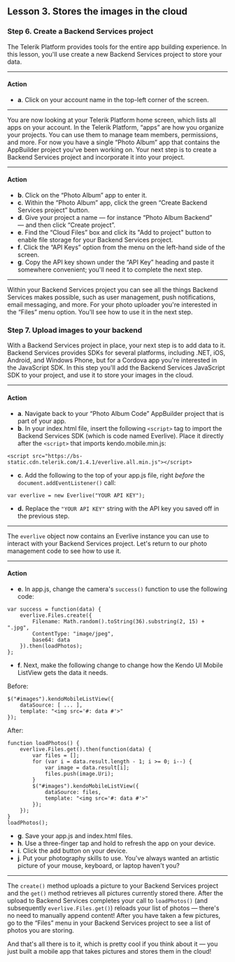 ## Lesson 3. Stores the images in the cloud

### Step 6. Create a Backend Services project

The Telerik Platform provides tools for the entire app building experience. In this lesson, you'll use create a new Backend Services project to store your data.

<hr data-action="start" />

#### Action

* **a**. Click on your account name in the top-left corner of the screen.

<hr data-action="end" />

You are now looking at your Telerik Platform home screen, which lists all apps on your account. In the Telerik Platform, “apps” are how you organize your projects. You can use them to manage team members, permissions, and more. For now you have a single “Photo Album” app that contains the AppBuilder project you've been working on. Your next step is to create a Backend Services project and incorporate it into your project.

<hr data-action="start" />

#### Action

* **b**. Click on the “Photo Album” app to enter it.
* **c**. Within the “Photo Album” app, click the green “Create Backend Services project” button.
* **d**. Give your project a name — for instance “Photo Album Backend” — and then click “Create project”.
* **e**. Find the “Cloud Files” box and click its "Add to project" button to enable file storage for your Backend Services project.
* **f**. Click the “API Keys” option from the menu on the left-hand side of the screen.
* **g**. Copy the API key shown under the “API Key” heading and paste it somewhere convenient; you'll need it to complete the next step.

<hr data-action="end" />

Within your Backend Services project you can see all the things Backend Services makes possible, such as user management, push notifications, email messaging, and more. For your photo uploader you're interested in the “Files” menu option. You'll see how to use it in the next step.

### Step 7. Upload images to your backend

With a Backend Services project in place, your next step is to add data to it. Backend Services provides SDKs for several platforms, including .NET, iOS, Android, and Windows Phone, but for a Cordova app you're interested in the JavaScript SDK. In this step you'll add the Backend Services JavaScript SDK to your project, and use it to store your images in the cloud.

<hr data-action="start" />

#### Action

* **a**. Navigate back to your “Photo Album Code” AppBuilder project that is part of your app. 
* **b**. In your index.html file, insert the following `<script>` tag to import the Backend Services SDK (which is code named Everlive). Place it directly after the `<script>` that imports kendo.mobile.min.js:
```
<script src="https://bs-static.cdn.telerik.com/1.4.1/everlive.all.min.js"></script>
```
* **c**. Add the following to the top of your app.js file, right *before* the `document.addEventListener()` call:
```
var everlive = new Everlive("YOUR API KEY");
```
* **d.** Replace the `"YOUR API KEY"` string with the API key you saved off in the previous step.

<hr data-action="end" />

The `everlive` object now contains an Everlive instance you can use to interact with your Backend Services project. Let's return to our photo management code to see how to use it.

<hr data-action="start" />

#### Action

* **e**. In app.js, change the camera's `success()` function to use the following code:
```
var success = function(data) {
    everlive.Files.create({
        Filename: Math.random().toString(36).substring(2, 15) + ".jpg",
        ContentType: "image/jpeg",
        base64: data
    }).then(loadPhotos);
};
```
* **f**. Next, make the following change to change how the Kendo UI Mobile ListView gets the data it needs.

Before:
```
$("#images").kendoMobileListView({
    dataSource: [ ... ],
    template: "<img src='#: data #'>"
});
```
After:
```
function loadPhotos() {
    everlive.Files.get().then(function(data) {
        var files = [];
        for (var i = data.result.length - 1; i >= 0; i--) {
            var image = data.result[i];
            files.push(image.Uri);
        }
        $("#images").kendoMobileListView({
            dataSource: files,
            template: "<img src='#: data #'>"
        });
    });
}
loadPhotos();
```

* **g**. Save your app.js and index.html files.
* **h**. Use a three-finger tap and hold to refresh the app on your device.
* **i**. Click the add button on your device.
* **j**. Put your photography skills to use. You've always wanted an artistic picture of your mouse, keyboard, or laptop haven't you?

<hr data-action="end" />

The `create()` method uploads a picture to your Backend Services project and the `get()` method retrieves all pictures currently stored there. After the upload to Backend Services completes your call to `loadPhotos()` (and subsequently `everlive.Files.get()`) reloads your list of photos — there's no need to manually append content! After you have taken a few pictures, go to the “Files” menu in your Backend Services project to see a list of photos you are storing.

And that's all there is to it, which is pretty cool if you think about it — you just built a mobile app that takes pictures and stores them in the cloud!
